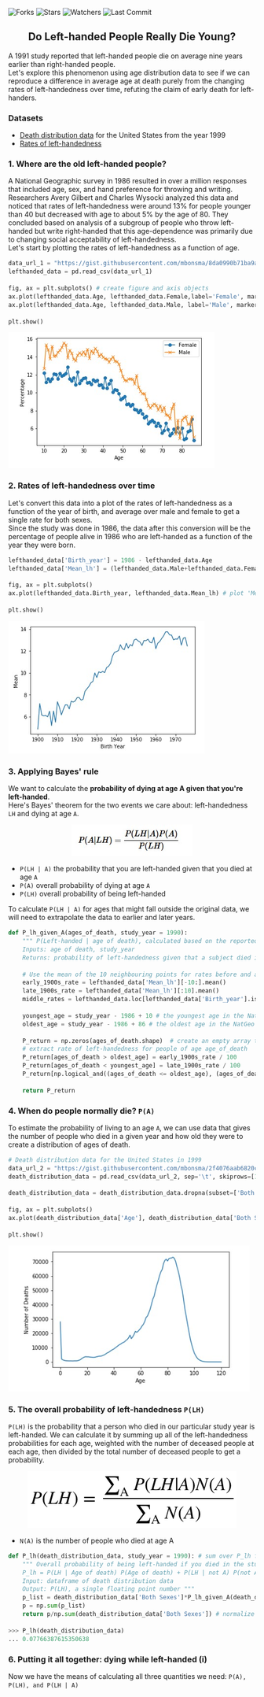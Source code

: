 ![Forks](https://img.shields.io/github/forks/shukkkur/Do-Left-Handed-People-Die-Young.svg)
![Stars](https://img.shields.io/github/stars/shukkkur/Do-Left-Handed-People-Die-Young.svg)
![Watchers](https://img.shields.io/github/watchers/shukkkur/Do-Left-Handed-People-Die-Young.svg)
![Last Commit](https://img.shields.io/github/last-commit/shukkkur/Do-Left-Handed-People-Die-Young.svg) 

<h2 align='center'>Do Left-handed People Really Die Young?</h2>


<p>A 1991 study reported that left-handed people die on average nine years earlier than right-handed people.<br>Let's explore this phenomenon using age distribution data to see if we can reproduce a difference in average age at death purely from the changing rates of left-handedness over time, refuting the claim of early death for left-handers. </p>

<h3>Datasets</h3>

- [Death distribution data](https://www.cdc.gov/nchs/data/statab/vs00199_table310.pdf) for the United States from the year 1999
- [Rates of left-handedness](https://pubmed.ncbi.nlm.nih.gov/1528408/)

<h3>1. Where are the old left-handed people?</h3>

<p>A National Geographic survey in 1986 resulted in over a million responses that included age, sex, and hand preference for throwing and writing. Researchers Avery Gilbert and Charles Wysocki analyzed this data and noticed that rates of left-handedness were around 13% for people younger than 40 but decreased with age to about 5% by the age of 80. They concluded based on analysis of a subgroup of people who throw left-handed but write right-handed that this age-dependence was primarily due to changing social acceptability of left-handedness. <br>Let's start by plotting the rates of left-handedness as a function of age.</p>

```python
data_url_1 = "https://gist.githubusercontent.com/mbonsma/8da0990b71ba9a09f7de395574e54df1/raw/aec88b30af87fad8d45da7e774223f91dad09e88/lh_data.csv"
lefthanded_data = pd.read_csv(data_url_1)

fig, ax = plt.subplots() # create figure and axis objects
ax.plot(lefthanded_data.Age, lefthanded_data.Female,label='Female', marker = 'o') # plot "Female" vs. "Age"
ax.plot(lefthanded_data.Age, lefthanded_data.Male, label='Male', marker = 'x') # plot "Male" vs. "Age"

plt.show()
```

<img src='datasets/img1.jpg'>

<h3>2. Rates of left-handedness over time</h3>

<p>Let's convert this data into a plot of the rates of left-handedness as a function of the year of birth, and average over male and female to get a single rate for both sexes.<br>Since the study was done in 1986, the data after this conversion will be the percentage of people alive in 1986 who are left-handed as a function of the year they were born.</p>

```python
lefthanded_data['Birth_year'] = 1986 - lefthanded_data.Age
lefthanded_data['Mean_lh'] = (lefthanded_data.Male+lefthanded_data.Female)/2

fig, ax = plt.subplots()
ax.plot(lefthanded_data.Birth_year, lefthanded_data.Mean_lh) # plot 'Mean_lh' vs. 'Birth_year'

plt.show()
```
<img src='datasets/img2.jpg'>

<h3>3. Applying Bayes' rule</h3>

<p>We want to calculate the <b>probability of dying at age A given that you're left-handed</b>.<br>Here's Bayes' theorem for the two events we care about: left-handedness <code>LH</code> and dying at age <code>A</code>.</p>
<p align='center'>
  <img src='datasets/formula1.jpg'>
</p>

<ul>
  <li><code>P(LH | A)</code> the probability that you are left-handed given that you died at age <code>A</code></li>
  <li><code>P(A)</code> overall probability of dying at age <code>A</code></li>
  <li><code>P(LH)</code> overall probability of being left-handed</li>
</ul>

<p>To calculate <code>P(LH | A)</code> for ages that might fall outside the original data, we will need to extrapolate the data to earlier and later years.</p>

```python
def P_lh_given_A(ages_of_death, study_year = 1990):
    """ P(Left-handed | age of death), calculated based on the reported rates of left-handedness.
    Inputs: age of death, study_year
    Returns: probability of left-handedness given that a subject died in `study_year` at age `age_of_death` """
    
    # Use the mean of the 10 neighbouring points for rates before and after the start 
    early_1900s_rate = lefthanded_data['Mean_lh'][-10:].mean()
    late_1900s_rate = lefthanded_data['Mean_lh'][:10].mean()
    middle_rates = lefthanded_data.loc[lefthanded_data['Birth_year'].isin(study_year - ages_of_death)]['Mean_lh']
    
    youngest_age = study_year - 1986 + 10 # the youngest age in the NatGeo dataset is 10
    oldest_age = study_year - 1986 + 86 # the oldest age in the NatGeo dataset is 86
    
    P_return = np.zeros(ages_of_death.shape)  # create an empty array to store the results
    # extract rate of left-handedness for people of age age_of_death
    P_return[ages_of_death > oldest_age] = early_1900s_rate / 100
    P_return[ages_of_death < youngest_age] = late_1900s_rate / 100
    P_return[np.logical_and((ages_of_death <= oldest_age), (ages_of_death >= youngest_age))] = middle_rates / 100
 
    return P_return
```

<h3>4. When do people normally die? <code>P(A)</code></h3>
<p>To estimate the probability of living to an age <code>A</code>, we can use data that gives the number of people who died in a given year and how old they were to create a distribution of ages of death.</p>

```python
# Death distribution data for the United States in 1999
data_url_2 = "https://gist.githubusercontent.com/mbonsma/2f4076aab6820ca1807f4e29f75f18ec/raw/62f3ec07514c7e31f5979beeca86f19991540796/cdc_vs00199_table310.tsv"
death_distribution_data = pd.read_csv(data_url_2, sep='\t', skiprows=[1])

death_distribution_data = death_distribution_data.dropna(subset=['Both Sexes'])

fig, ax = plt.subplots()
ax.plot(death_distribution_data['Age'], death_distribution_data['Both Sexes']) # plot 'Both Sexes' vs. 'Age'

plt.show()
```

<img src='datasets/img33.jpg'>

<h3>5. The overall probability of left-handedness <code>P(LH)</code></h3>
<p><code>P(LH)</code> is the probability that a person who died in our particular study year is left-handed. We can calculate it by summing up all of the left-handedness probabilities for each age, weighted with the number of deceased people at each age, then divided by the total number of deceased people to get a probability.</p>
<p align='center'>
  <img src='datasets/formula.jpg'>
</p>

<ul>
  <li><code>N(A)</code> is the number of people who died at age A</li>
</ul>

```python
def P_lh(death_distribution_data, study_year = 1990): # sum over P_lh for each age group
    """ Overall probability of being left-handed if you died in the study year
    P_lh = P(LH | Age of death) P(Age of death) + P(LH | not A) P(not A) = sum over ages 
    Input: dataframe of death distribution data
    Output: P(LH), a single floating point number """
    p_list = death_distribution_data['Both Sexes']*P_lh_given_A(death_distribution_data['Age'], study_year)
    p = np.sum(p_list)
    return p/np.sum(death_distribution_data['Both Sexes']) # normalize to total number of people in distribution

>>> P_lh(death_distribution_data)
... 0.07766387615350638
```

<h3>6. Putting it all together: dying while left-handed (i)</h3>
<p>Now we have the means of calculating all three quantities we need: <code>P(A), P(LH), and P(LH | A)</code></p>
